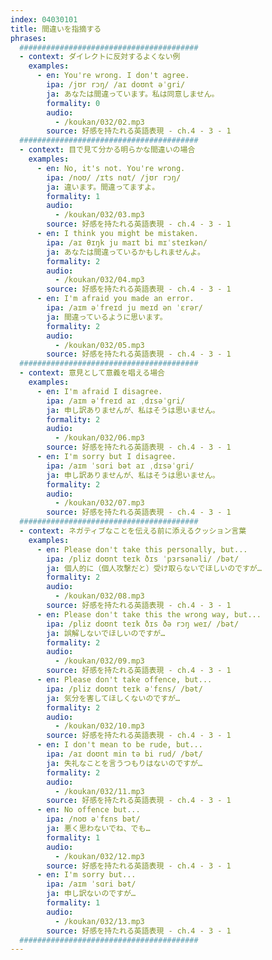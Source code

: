 ```yaml
---
index: 04030101
title: 間違いを指摘する
phrases:
  ########################################
  - context: ダイレクトに反対するよくない例
    examples:
      - en: You're wrong. I don't agree.
        ipa: /jʊr rɔŋ/ /aɪ doʊnt əˈɡri/
        ja: あなたは間違っています。私は同意しません。
        formality: 0
        audio:
          - /koukan/032/02.mp3
        source: 好感を持たれる英語表現 - ch.4 - 3 - 1
  ########################################
  - context: 目で見て分かる明らかな間違いの場合
    examples:
      - en: No, it's not. You're wrong.
        ipa: /noʊ/ /ɪts nɑt/ /jʊr rɔŋ/
        ja: 違います。間違ってますよ。
        formality: 1
        audio:
          - /koukan/032/03.mp3
        source: 好感を持たれる英語表現 - ch.4 - 3 - 1
      - en: I think you might be mistaken.
        ipa: /aɪ θɪŋk ju maɪt bi mɪˈsteɪkən/
        ja: あなたは間違っているかもしれませんよ。
        formality: 2
        audio:
          - /koukan/032/04.mp3
        source: 好感を持たれる英語表現 - ch.4 - 3 - 1
      - en: I'm afraid you made an error.
        ipa: /aɪm əˈfreɪd ju meɪd ən ˈɛrər/
        ja: 間違っているように思います。
        formality: 2
        audio:
          - /koukan/032/05.mp3
        source: 好感を持たれる英語表現 - ch.4 - 3 - 1
  ########################################
  - context: 意見として意義を唱える場合
    examples:
      - en: I'm afraid I disagree.
        ipa: /aɪm əˈfreɪd aɪ ˌdɪsəˈɡri/
        ja: 申し訳ありませんが、私はそうは思いません。
        formality: 2
        audio:
          - /koukan/032/06.mp3
        source: 好感を持たれる英語表現 - ch.4 - 3 - 1
      - en: I'm sorry but I disagree.
        ipa: /aɪm ˈsɑri bət aɪ ˌdɪsəˈɡri/
        ja: 申し訳ありませんが、私はそうは思いません。
        formality: 2
        audio:
          - /koukan/032/07.mp3
        source: 好感を持たれる英語表現 - ch.4 - 3 - 1
  ########################################
  - context: ネガティブなことを伝える前に添えるクッション言葉
    examples:
      - en: Please don't take this personally, but...
        ipa: /pliz doʊnt teɪk ðɪs ˈpɜrsənəli/ /bət/
        ja: 個人的に（個人攻撃だと）受け取らないでほしいのですが…
        formality: 2
        audio:
          - /koukan/032/08.mp3
        source: 好感を持たれる英語表現 - ch.4 - 3 - 1
      - en: Please don't take this the wrong way, but...
        ipa: /pliz doʊnt teɪk ðɪs ðə rɔŋ weɪ/ /bət/
        ja: 誤解しないでほしいのですが…
        formality: 2
        audio:
          - /koukan/032/09.mp3
        source: 好感を持たれる英語表現 - ch.4 - 3 - 1
      - en: Please don't take offence, but...
        ipa: /pliz doʊnt teɪk əˈfɛns/ /bət/
        ja: 気分を害してほしくないのですが…
        formality: 2
        audio:
          - /koukan/032/10.mp3
        source: 好感を持たれる英語表現 - ch.4 - 3 - 1
      - en: I don't mean to be rude, but...
        ipa: /aɪ doʊnt min tə bi rud/ /bət/
        ja: 失礼なことを言うつもりはないのですが…
        formality: 2
        audio:
          - /koukan/032/11.mp3
        source: 好感を持たれる英語表現 - ch.4 - 3 - 1
      - en: No offence but...
        ipa: /noʊ əˈfɛns bət/
        ja: 悪く思わないでね、でも…
        formality: 1
        audio:
          - /koukan/032/12.mp3
        source: 好感を持たれる英語表現 - ch.4 - 3 - 1
      - en: I'm sorry but...
        ipa: /aɪm ˈsɑri bət/
        ja: 申し訳ないのですが…
        formality: 1
        audio:
          - /koukan/032/13.mp3
        source: 好感を持たれる英語表現 - ch.4 - 3 - 1
  ########################################
---
```

